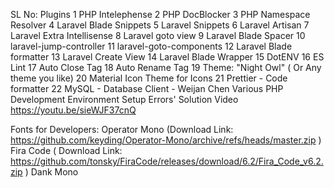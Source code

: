 SL No:	Plugins
1	PHP Intelephense
2	PHP DocBlocker
3	PHP Namespace Resolver
4	Laravel Blade Snippets
5	Laravel Snippets
6	Laravel Artisan
7	Laravel Extra Intellisense
8	Laravel goto view
9	Laravel Blade Spacer
10	laravel-jump-controller
11	laravel-goto-components
12	Laravel Blade formatter
13	Laravel Create View
14	Laravel Blade Wrapper
15	DotENV
16	ES Lint
17	Auto Close Tag
18	Auto Rename Tag
19	Theme: "Night Owl" ( Or Any theme you like)
20	Material Icon Theme for Icons
21	Prettier - Code formatter
22	MySQL - Database Client - Weijan Chen
Various PHP Development Environment Setup Errors' Solution Video
https://youtu.be/sieWJF37cnQ

Fonts for Developers:
Operator Mono (Download Link: https://github.com/keyding/Operator-Mono/archive/refs/heads/master.zip )
Fira Code ( Download Link: https://github.com/tonsky/FiraCode/releases/download/6.2/Fira_Code_v6.2.zip )
Dank Mono

